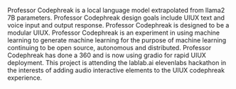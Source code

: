 Professor Codephreak is a local language model extrapolated from llama2 7B parameters. Professor Codephreak design goals include UIUX text and voice input and output response. Professor Codephreak is designed to be a modular UIUX. Professor Codephreak is an experiment in using machine learning to generate machine learning for the purpose of machine learning continuing to be open source, autonomous and distributed. Professor Codephreak has done a 360 and is now using gradio for rapid UIUX deployment. This project is attending the lablab.ai elevenlabs hackathon in the interests of adding audio interactive elements to the UIUX codephreak experience.
<!---
Professor-Codephreak/Professor-Codephreak is a ✨ special ✨ repository because its `README.md` (this file) appears on your GitHub profile.
You can click the Preview link to take a look at your changes.
--->
